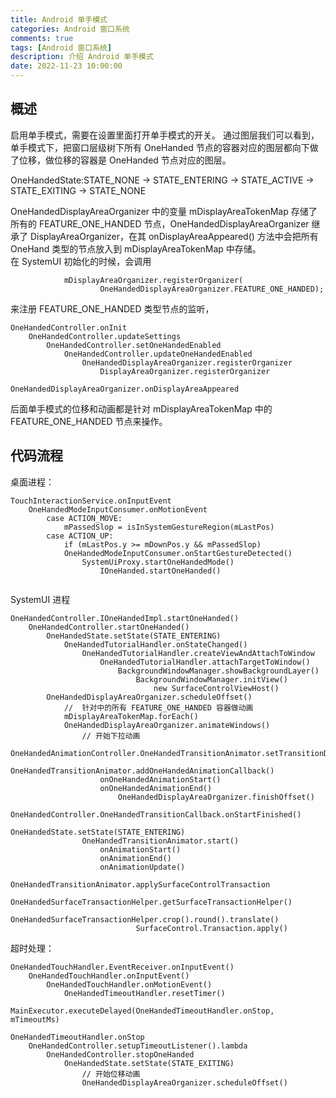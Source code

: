 ```yaml
---
title: Android 单手模式
categories: Android 窗口系统
comments: true
tags: [Android 窗口系统]
description: 介绍 Android 单手模式
date: 2022-11-23 10:00:00
---
```




## 概述

启用单手模式，需要在设置里面打开单手模式的开关。
通过图层我们可以看到，单手模式下，把窗口层级树下所有 OneHanded 节点的容器对应的图层都向下做了位移，做位移的容器是 OneHanded 节点对应的图层。    

OneHandedState:STATE_NONE -> STATE_ENTERING -> STATE_ACTIVE -> STATE_EXITING -> STATE_NONE    

OneHandedDisplayAreaOrganizer 中的变量 mDisplayAreaTokenMap 存储了所有的 FEATURE_ONE_HANDED 节点，OneHandedDisplayAreaOrganizer 继承了 DisplayAreaOrganizer，在其 onDisplayAreaAppeared() 方法中会把所有 OneHand 类型的节点放入到 mDisplayAreaTokenMap 中存储。         
在 SystemUI 初始化的时候，会调用     

```
            mDisplayAreaOrganizer.registerOrganizer(
                    OneHandedDisplayAreaOrganizer.FEATURE_ONE_HANDED);
```

来注册 FEATURE_ONE_HANDED 类型节点的监听，     

```
OneHandedController.onInit
    OneHandedController.updateSettings
        OneHandedController.setOneHandedEnabled
            OneHandedController.updateOneHandedEnabled
                OneHandedDisplayAreaOrganizer.registerOrganizer
                    DisplayAreaOrganizer.registerOrganizer
                    OneHandedDisplayAreaOrganizer.onDisplayAreaAppeared
```

后面单手模式的位移和动画都是针对 mDisplayAreaTokenMap 中的 FEATURE_ONE_HANDED 节点来操作。      

## 代码流程

桌面进程：    

```
TouchInteractionService.onInputEvent
    OneHandedModeInputConsumer.onMotionEvent
        case ACTION_MOVE:
            mPassedSlop = isInSystemGestureRegion(mLastPos)
        case ACTION_UP:
            if (mLastPos.y >= mDownPos.y && mPassedSlop)
            OneHandedModeInputConsumer.onStartGestureDetected()
                SystemUiProxy.startOneHandedMode()
                    IOneHanded.startOneHanded()
            
```




SystemUI 进程    

```
OneHandedController.IOneHandedImpl.startOneHanded()
    OneHandedController.startOneHanded()
        OneHandedState.setState(STATE_ENTERING)
            OneHandedTutorialHandler.onStateChanged()
                OneHandedTutorialHandler.createViewAndAttachToWindow
                    OneHandedTutorialHandler.attachTargetToWindow()
                        BackgroundWindowManager.showBackgroundLayer()
                            BackgroundWindowManager.initView()
                                new SurfaceControlViewHost()
        OneHandedDisplayAreaOrganizer.scheduleOffset()
            //  针对中的所有 FEATURE_ONE_HANDED 容器做动画
            mDisplayAreaTokenMap.forEach()
            OneHandedDisplayAreaOrganizer.animateWindows()
                // 开始下拉动画
                OneHandedAnimationController.OneHandedTransitionAnimator.setTransitionDirection
                OneHandedTransitionAnimator.addOneHandedAnimationCallback()
                    onOneHandedAnimationStart()
                    onOneHandedAnimationEnd()
                        OneHandedDisplayAreaOrganizer.finishOffset()
                            OneHandedController.OneHandedTransitionCallback.onStartFinished()
                                OneHandedState.setState(STATE_ENTERING)
                OneHandedTransitionAnimator.start()
                    onAnimationStart()
                    onAnimationEnd()
                    onAnimationUpdate()
                        OneHandedTransitionAnimator.applySurfaceControlTransaction
                            OneHandedSurfaceTransactionHelper.getSurfaceTransactionHelper()
                            OneHandedSurfaceTransactionHelper.crop().round().translate()
                            SurfaceControl.Transaction.apply()
```



超时处理：      


```
OneHandedTouchHandler.EventReceiver.onInputEvent()
    OneHandedTouchHandler.onInputEvent()
        OneHandedTouchHandler.onMotionEvent()
            OneHandedTimeoutHandler.resetTimer()
                MainExecutor.executeDelayed(OneHandedTimeoutHandler.onStop, mTimeoutMs)
```

```
OneHandedTimeoutHandler.onStop
    OneHandedController.setupTimeoutListener().lambda
        OneHandedController.stopOneHanded
            OneHandedState.setState(STATE_EXITING)
                // 开始位移动画
                OneHandedDisplayAreaOrganizer.scheduleOffset()
```

